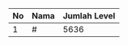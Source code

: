 | No | Nama            | Jumlah Level |
|----|-----------------|--------------|
| 1  | #    |    5636        |

